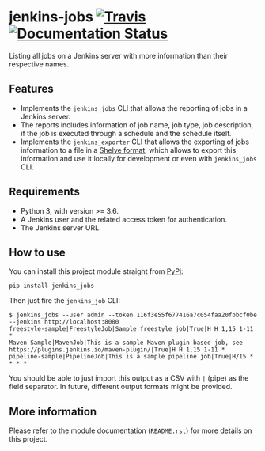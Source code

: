 # jenkins-jobs [![Travis](https://img.shields.io/travis/glasswalk3r/jenkins-jobs.svg)](https://travis-ci.org/glasswalk3r/jenkins-jobs/branches)[![Documentation Status](https://readthedocs.org/projects/jenkins-jobs/badge/?version=latest)](https://jenkins-jobs.readthedocs.io/en/latest/?badge=latest)

Listing all jobs on a Jenkins server with more information than their respective
names.

## Features

* Implements the `jenkins_jobs` CLI that allows the reporting of jobs in a
Jenkins server.
* The reports includes information of job name, job type, job description, if
the job is executed through a schedule and the schedule itself.
* Implements the `jenkins_exporter` CLI that allows the exporting of jobs
information to a file in a
[Shelve format](https://docs.python.org/3/library/shelve.html), which allows
to export this information and use it locally for development or even with
`jenkins_jobs` CLI.

## Requirements

* Python 3, with version >= 3.6.
* A Jenkins user and the related access token for authentication.
* The Jenkins server URL.

## How to use

You can install this project module straight from [PyPi](https://pypi.org):

```
pip install jenkins_jobs
```

Then just fire the `jenkins_job` CLI:

```
$ jenkins_jobs --user admin --token 116f3e55f677416a7c054faa20fbbcf0be --jenkins http://localhost:8080
freestyle-sample|FreestyleJob|Sample freestyle job|True|H H 1,15 1-11 *
Maven Sample|MavenJob|This is a sample Maven plugin based job, see https://plugins.jenkins.io/maven-plugin/|True|H H 1,15 1-11 *
pipeline-sample|PipelineJob|This is a sample pipeline job|True|H/15 * * * *
```

You should be able to just import this output as a CSV with `|` (pipe) as the
field separator. In future, different output formats might be provided.

## More information

Please refer to the module documentation (`README.rst`) for more details on this
project.
